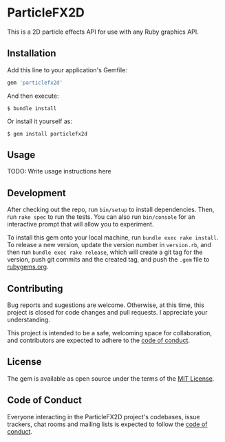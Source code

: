 # ParticleFX2D

This is a 2D particle effects API for use with any Ruby graphics API.

## Installation

Add this line to your application's Gemfile:

```ruby
gem 'particlefx2d'
```

And then execute:

    $ bundle install

Or install it yourself as:

    $ gem install particlefx2d

## Usage

TODO: Write usage instructions here

## Development

After checking out the repo, run `bin/setup` to install dependencies. Then, run `rake spec` to run the tests. You can also run `bin/console` for an interactive prompt that will allow you to experiment.

To install this gem onto your local machine, run `bundle exec rake install`. To release a new version, update the version number in `version.rb`, and then run `bundle exec rake release`, which will create a git tag for the version, push git commits and the created tag, and push the `.gem` file to [rubygems.org](https://rubygems.org).

## Contributing

Bug reports and sugestions are welcome. Otherwise, at this time, this project is closed for code changes and pull requests. I appreciate your understanding.

This project is intended to be a safe, welcoming space for collaboration, and contributors are expected to adhere to the [code of conduct](https://github.com/nogginly/particlefx2d/blob/main/CODE_OF_CONDUCT.md).

## License

The gem is available as open source under the terms of the [MIT License](https://opensource.org/licenses/MIT).

## Code of Conduct

Everyone interacting in the ParticleFX2D project's codebases, issue trackers, chat rooms and mailing lists is expected to follow the [code of conduct](https://github.com/nogginly/particlefx2d/blob/main/CODE_OF_CONDUCT.md).
